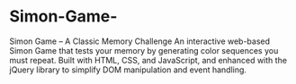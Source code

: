 # Simon-Game-
Simon Game – A Classic Memory Challenge An interactive web-based Simon Game that tests your memory by generating color sequences you must repeat. Built with HTML, CSS, and JavaScript, and enhanced with the jQuery library to simplify DOM manipulation and event handling.
